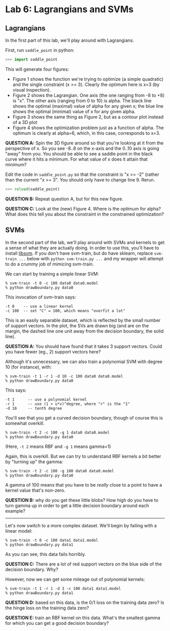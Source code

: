 # Lab 6: Lagrangians and SVMs

## Lagrangians

In the first part of this lab, we'll play around with Lagrangians.

First, run `saddle_point` in python:

```python
>>> import saddle_point
```

This will generate four figures:

* Figure 1 shows the function we're trying to optimize (a simple quadratic) and the single constraint (x >= 3). Clearly the optimum here is x=3 (by visual inspection).
* Figure 2 shows the Lagrangian. One axis (the one ranging from -8 to +8) is "x". The other axis (ranging from 0 to 10) is alpha. The black line shows the optimal (maximal) value of alpha for any given x; the blue line shows the optimal (minimal) value of x for any given alpha.
* Figure 3 shows the same thing as Figure 2, but as a contour plot instead of a 3D plot
* Figure 4 shows the optimization problem just as a function of alpha. The optimum is clearly at alpha=6, which, in this case, corresponds to x=3.

**QUESTION A:** Spin the 3D figure around so that you're looking at it from the perspective of x. So you see -8..8 on the x-axis and the 0..10 axis is going "away" from you. You should be able to see a saddle point in the black curve where it hits a minimum. For what value of x does it attain that minimum?

Edit the code in `saddle_point.py` so that the constraint is "x >= -2" (rather than the current "x >= 3". You should only have to change line 9. Rerun.

```python
>>> reload(saddle_point)
```

**QUESTION B:** Repeat question A, but for this new figure.

**QUESTION C:** Look at the (new) Figure 4. Where is the optimum for alpha? What does this tell you about the constraint in the constrained optimization?


## SVMs

In the second part of the lab, we'll play around with SVMs and kernels
to get a sense of what they are actually doing. In order to use this, you'll have to install [libsvm](https://www.csie.ntu.edu.tw/~cjlin/libsvm/). If you don't have svm-train, but do have sklearn, replace `svm-train ...` below with `python svm-train.py ...` and my wrapper will attempt to do a crummy job of mimicing svm-train.

We can start by training a simple linear SVM:

```
% svm-train -t 0 -c 100 data0 data0.model
% python drawBoundary.py data0
```

This invocation of svm-train says:

    -t 0    -- use a linear kernel
    -c 100  -- set "C" = 100, which means "overfit a lot"

This is an easily separable dataset, which is reflected by the small
number of support vectors. In the plot, the SVs are drawn big (and are
on the margin, the dashed line one unit away from the decision
boundary, the solid line).

**QUESTION A:** You should have found that it takes 3 support
vectors. Could you have fewer (eg., 2) support vectors here?

Although it's unnecessary, we can also train a polynomial SVM with
degree 10 (for instance), with:

```
% svm-train -t 1 -r 1 -d 10 -c 100 data0 data0.model
% python drawBoundary.py data0
```

This says:

    -t 1      -- use a polynomial kernel
    -r 1      -- use (1 + u*v)^degree, where "r" is the "1"
    -d 10     -- tenth degree

You'll see that you get a curved decision boundary, though of course
this is somewhat overkill.

```
% svm-train -t 2 -c 100 -g 1 data0 data0.model
% python drawBoundary.py data0
```

(Here, `-t 2` means RBF and `-g 1` means gamma=1)

Again, this is overkill. But we can try to understand RBF kernels a
bit better by "turning up" the gamma:

```
% svm-train -t 2 -c 100 -g 100 data0 data0.model
% python drawBoundary.py data0
```

A gamma of 100 means that you have to be *really* close to a point to
have a kernel value that's non-zero.

**QUESTION B:** why do you get these little blobs? How high do you have
   to turn gamma up in order to get a little decision boundary around
   each example?

-----

Let's now switch to a more complex dataset. We'll begin by failing
with a linear model:

```
% svm-train -t 0 -c 100 data1 data1.model
% python drawBoundary.py data1
```

As you can see, this data fails horribly.

**QUESTION C:** There are a lot of red support vectors on the blue side
   of the decision boundary. Why?

However, now we can get some mileage out of polynomial kernels:

```
% svm-train -t 1 -r 1 -d 3 -c 100 data1 data1.model
% python drawBoundary.py data1
```

**QUESTION D:** based on this data, is the 0/1 loss on the training
   data zero? Is the hinge loss on the training data zero?

**QUESTION E:** train an RBF kernel on this data. What's the smallest
   gamma for which you can get a good decision boundary?

